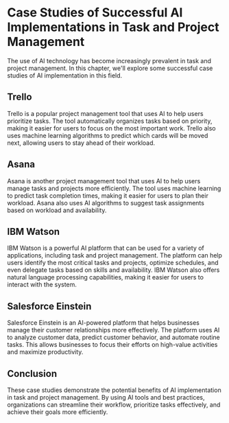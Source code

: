 Case Studies of Successful AI Implementations in Task and Project Management
=======================================================================================================================================================

The use of AI technology has become increasingly prevalent in task and project management. In this chapter, we'll explore some successful case studies of AI implementation in this field.

Trello
------

Trello is a popular project management tool that uses AI to help users prioritize tasks. The tool automatically organizes tasks based on priority, making it easier for users to focus on the most important work. Trello also uses machine learning algorithms to predict which cards will be moved next, allowing users to stay ahead of their workload.

Asana
-----

Asana is another project management tool that uses AI to help users manage tasks and projects more efficiently. The tool uses machine learning to predict task completion times, making it easier for users to plan their workload. Asana also uses AI algorithms to suggest task assignments based on workload and availability.

IBM Watson
----------

IBM Watson is a powerful AI platform that can be used for a variety of applications, including task and project management. The platform can help users identify the most critical tasks and projects, optimize schedules, and even delegate tasks based on skills and availability. IBM Watson also offers natural language processing capabilities, making it easier for users to interact with the system.

Salesforce Einstein
-------------------

Salesforce Einstein is an AI-powered platform that helps businesses manage their customer relationships more effectively. The platform uses AI to analyze customer data, predict customer behavior, and automate routine tasks. This allows businesses to focus their efforts on high-value activities and maximize productivity.

Conclusion
----------

These case studies demonstrate the potential benefits of AI implementation in task and project management. By using AI tools and best practices, organizations can streamline their workflow, prioritize tasks effectively, and achieve their goals more efficiently.
